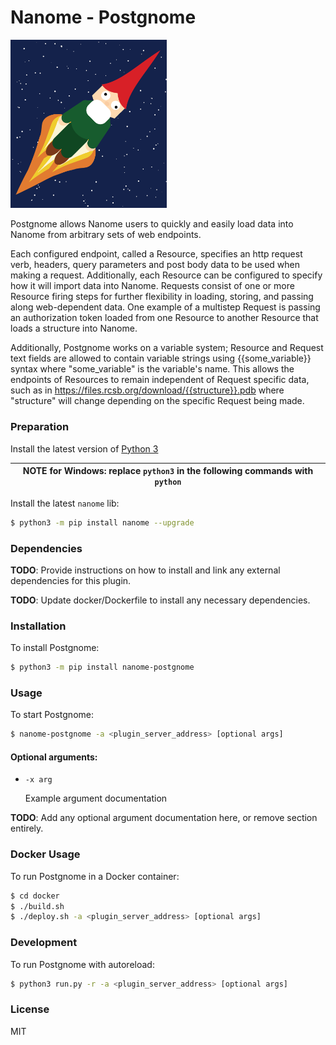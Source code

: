 # Nanome - Postgnome 

<img src="images/postgnome.png" width="250">

Postgnome allows Nanome users to quickly and easily load data into Nanome from arbitrary sets of web endpoints.

Each configured endpoint, called a Resource, specifies an http request verb, headers, query parameters and post body data to be used when making a request. Additionally, each Resource can be configured to specify how it will import data into Nanome.
Requests consist of one or more Resource firing steps for further flexibility in loading, storing, and passing along web-dependent data. One example of a multistep Request is passing an authorization token loaded from one Resource to another Resource that loads a structure into Nanome.

Additionally, Postgnome works on a variable system; Resource and Request text fields are allowed to contain variable strings using {{some_variable}} syntax where "some_variable" is the variable's name. This allows the endpoints of Resources to remain independent of Request specific data, such as in https://files.rcsb.org/download/{{structure}}.pdb where "structure" will change depending on the specific Request being made.

### Preparation

Install the latest version of [Python 3](https://www.python.org/downloads/)

| NOTE for Windows: replace `python3` in the following commands with `python` |
| --------------------------------------------------------------------------- |


Install the latest `nanome` lib:

```sh
$ python3 -m pip install nanome --upgrade
```

### Dependencies

**TODO**: Provide instructions on how to install and link any external dependencies for this plugin.

**TODO**: Update docker/Dockerfile to install any necessary dependencies.

### Installation

To install Postgnome:

```sh
$ python3 -m pip install nanome-postgnome
```

### Usage

To start Postgnome:

```sh
$ nanome-postgnome -a <plugin_server_address> [optional args]
```

#### Optional arguments:

- `-x arg`

  Example argument documentation

**TODO**: Add any optional argument documentation here, or remove section entirely.

### Docker Usage

To run Postgnome in a Docker container:

```sh
$ cd docker
$ ./build.sh
$ ./deploy.sh -a <plugin_server_address> [optional args]
```

### Development

To run Postgnome with autoreload:

```sh
$ python3 run.py -r -a <plugin_server_address> [optional args]
```

### License

MIT
